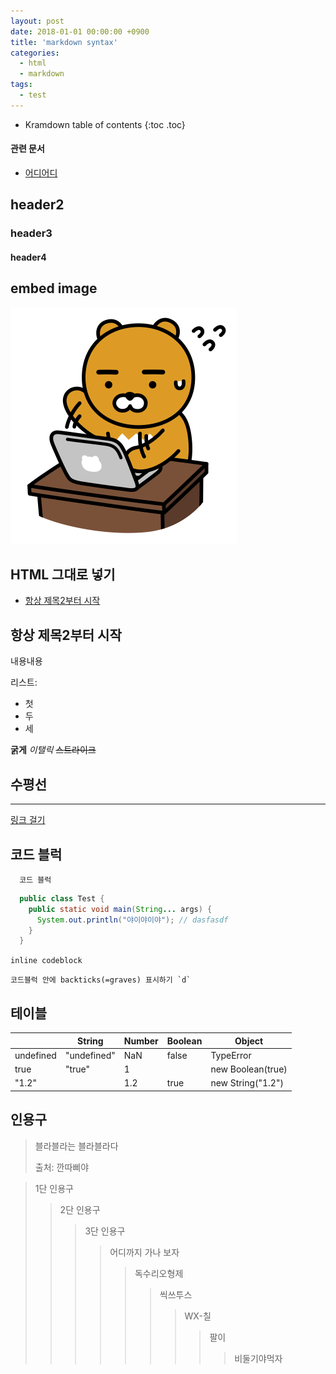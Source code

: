 ```yaml
---
layout: post
date: 2018-01-01 00:00:00 +0900
title: 'markdown syntax'
categories:
  - html
  - markdown
tags:
  - test
---
```


* Kramdown table of contents
{:toc .toc}

#### 관련 문서

- [어디어디](/assad)

## header2

### header3

#### header4

## embed image

~~![바쁜 라상무](/images/kakao-ryon-busy.png)~~

## HTML 그대로 넣기

<ul>
  <li><a href="#항상-제목2부터-시작">항상 제목2부터 시작</a></li>
</ul>

## 항상 제목2부터 시작

내용내용

리스트:
- 첫
- 두
- 세

**굵게**
_이탤릭_
~~스트라이크~~

## 수평선

---

[링크 걸기](#항상-제목2부터-시작)

## 코드 블럭

```
  코드 블럭
```

```java
  public class Test {
    public static void main(String... args) {
      System.out.println("야이야이야"); // dasfasdf
    }
  }
```

`inline codeblock`

```
코드블럭 안에 backticks(=graves) 표시하기 `d`
```

## 테이블

|                  | String      | Number | Boolean | Object                 |
|------------------|-------------|--------|---------|------------------------|
| undefined        | "undefined" | NaN    | false   | TypeError              |
| true             | "true"      | 1      |         | new Boolean(true)      |
| "1.2"            |             | 1.2    | true    | new String("1.2")      |

## 인용구

> 블라블라는 블라블라다
>
> 출처: 깐따삐야

> 1단 인용구
>> 2단 인용구
>>> 3단 인용구
>>>> 어디까지 가나 보자
>>>>> 독수리오형제
>>>>>> 씩쓰투스
>>>>>>> WX-칠
>>>>>>>> 팔이
>>>>>>>>> 비둘기야먹자
